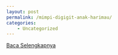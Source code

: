 ```yaml
---
layout: post
permalink: /mimpi-digigit-anak-harimau/
categories:
    - Uncategorized
---
```


[Baca Selengkapnya](/06)